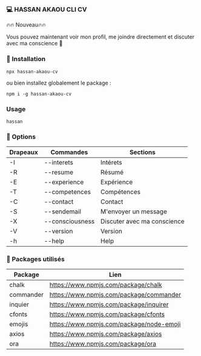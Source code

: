 ### :computer: HASSAN AKAOU CLI CV 

🔥🔥 Nouveau🔥🔥

Vous pouvez maintenant voir mon profil, me joindre directement et discuter avec ma conscience 🤯

### :gem: Installation 

```shell
npx hassan-akaou-cv
```

ou bien installez globalement le package :

```shell
npm i -g hassan-akaou-cv
```


### Usage 

```shell
hassan
```

### :gem: Options 

| Drapeaux  | Commandes                   | Sections                   |
| --------- | --------------------------- |--------------------------- |
| -I        | --interets                  | Intérets                   |
| -R        | --resume                    | Résumé                     |
| -E        | --experience                | Expérience                 |
| -T        | --competences               | Compétences                |
| -C        | --contact                   | Contact                    |
| -S        | --sendemail                 | M'envoyer un message       |
| -X        | --consciousness             | Discuter avec ma conscience|
| -V        | --version                   | Version                    |
| -h        | --help                      | Help                       |

### :gem: Packages utilisés 

| Package      | Lien                                       |
| ------------ | ------------------------------------------ |
| chalk        | https://www.npmjs.com/package/chalk        |
| commander    | https://www.npmjs.com/package/commander    |
| inquier      | https://www.npmjs.com/package/inquirer     |
| cfonts       | https://www.npmjs.com/package/cfonts       |
| emojis       | https://www.npmjs.com/package/node-emoji   |
| axios        | https://www.npmjs.com/package/axios        |
| ora          | https://www.npmjs.com/package/ora          |
